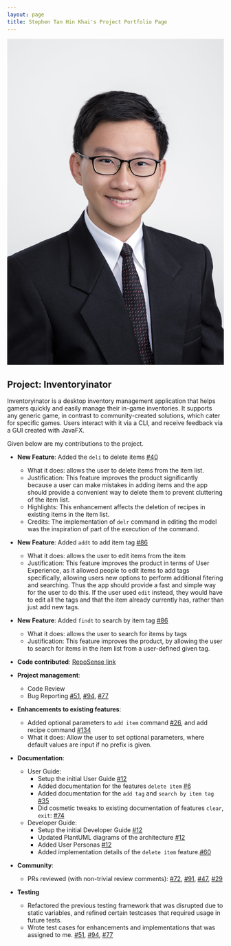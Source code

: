 ```yaml
---
layout: page
title: Stephen Tan Hin Khai's Project Portfolio Page
---
```

![profileimage](../images/blackonyyx.png)

## Project: Inventoryinator

Inventoryinator is a desktop inventory management application that helps gamers quickly and easily manage
their in-game inventories. It supports any generic game, in contrast to community-created solutions,
which cater for specific games. Users interact with it via a CLI, and receive feedback via a GUI created
with JavaFX.

Given below are my contributions to the project.

* **New Feature**: Added the `deli` to delete items [\#40](https://github.com/AY2021S1-CS2103T-F13-1/tp/pull/40)
  * What it does: allows the user to delete items from the item list.
  * Justification: This feature improves the product significantly because a user can make mistakes in adding items and the app should provide a convenient way to delete them to prevent cluttering of the item list.
  * Highlights: This enhancement affects the deletion of recipes in existing items in the item list.
  * Credits: The implementation of `delr` command in editing the model was the inspiration of part of the execution of the command. 

* **New Feature**: Added `addt` to add item tag [\#86](https://github.com/AY2021S1-CS2103T-F13-1/tp/pull/85)
  * What it does: allows the user to edit items from the item
  * Justification: This feature improves the product in terms of User Experience, as it allowed people to edit items to add tags specifically, allowing users new options to perform additional fitering and searching.
   Thus the app should provide a fast and simple way for the user to do this. If the user used `edit` instead, they would have to edit all the tags and that the item already currently has, rather than just add new tags. 

* **New Feature**: Added `findt` to search by item tag [\#86](https://github.com/AY2021S1-CS2103T-F13-1/tp/pull/85)
  * What it does: allows the user to search for items by tags
  * Justification: This feature improves the product, by allowing the user to search for items in the item list from a user-defined given tag. 

* **Code contributed**: [RepoSense link](https://nus-cs2103-ay2021s1.github.io/tp-dashboard/#breakdown=true&search=blackonyyx&sort=groupTitle&sortWithin=title&since=2020-08-14&timeframe=commit&mergegroup=&groupSelect=groupByRepos&checkedFileTypes=docs~functional-code~test-code~other)

* **Project management**:
  * Code Review
  * Bug Reporting [\#51](https://github.com/AY2021S1-CS2103T-F13-1/tp/issues/51), [\#94](https://github.com/AY2021S1-CS2103T-F13-1/tp/issues/94), [\#77](https://github.com/AY2021S1-CS2103T-F13-1/tp/issues/77) 

* **Enhancements to existing features**:
  * Added optional parameters to `add item` command [\#26](https://github.com/AY2021S1-CS2103T-F13-1/tp/issues/26), and add recipe command [\#134](https://github.com/AY2021S1-CS2103T-F13-1/tp/issues/134)
  * What it does: Allow the user to set optional parameters, where default values are input if no prefix is given.
  
* **Documentation**:
  * User Guide: 
    * Setup the initial User Guide [\#12](https://github.com/AY2021S1-CS2103T-F13-1/tp/issues/12)
    * Added documentation for the features `delete item` [\#6](https://github.com/AY2021S1-CS2103T-F13-1/tp/issues/6)
    * Added documentation for the `add tag` and `search by item tag` [\#35](https://github.com/AY2021S1-CS2103T-F13-1/tp/issues/35)
    * Did cosmetic tweaks to existing documentation of features `clear`, `exit`: [\#74]()
  * Developer Guide:
    * Setup the initial Developer Guide [\#12](https://github.com/AY2021S1-CS2103T-F13-1/tp/issues/12)
    * Updated PlantUML diagrams of the architecture [\#12](https://github.com/AY2021S1-CS2103T-F13-1/tp/issues/12)
    * Added User Personas [\#12](https://github.com/AY2021S1-CS2103T-F13-1/tp/issues/12)
    * Added implementation details of the `delete item` feature.[\#60](https://github.com/AY2021S1-CS2103T-F13-1/tp/issues/60)

* **Community**:
  * PRs reviewed (with non-trivial review comments): [\#72](https://github.com/AY2021S1-CS2103T-F13-1/tp/pull/72), [\#91](https://github.com/AY2021S1-CS2103T-F13-1/tp/pull/91), [\#47](https://github.com/AY2021S1-CS2103T-F13-1/tp/pull/47), [\#29](https://github.com/AY2021S1-CS2103T-F13-1/tp/pull/29)

* **Testing**
  * Refactored the previous testing framework that was disrupted due to static variables, and refined certain testcases that required usage in future tests.
  * Wrote test cases for enhancements and implementations that was assigned to me. [\#51](https://github.com/AY2021S1-CS2103T-F13-1/tp/issues/51), [\#94](https://github.com/AY2021S1-CS2103T-F13-1/tp/issues/94), [\#77](https://github.com/AY2021S1-CS2103T-F13-1/tp/issues/77)
